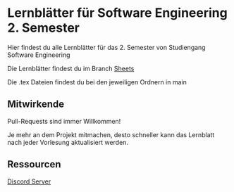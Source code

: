 # Lernblätter für Software Engineering 2. Semester

Hier findest du alle Lernblätter für das 2. Semester von Studiengang Software Engineering

Die Lernblätter findest du im Branch [Sheets](https://github.com/SackBart/SE2.Semester/tree/Sheets)

Die .tex Dateien findest du bei den jeweiligen Ordnern in main

## Mitwirkende

Pull-Requests sind immer Willkommen! 

Je mehr an dem Projekt mitmachen, desto schneller kann das Lernblatt nach jeder Vorlesung aktualisiert werden. 

## Ressourcen
[Discord Server](https://discord.gg/FTWPwx8fRj)
